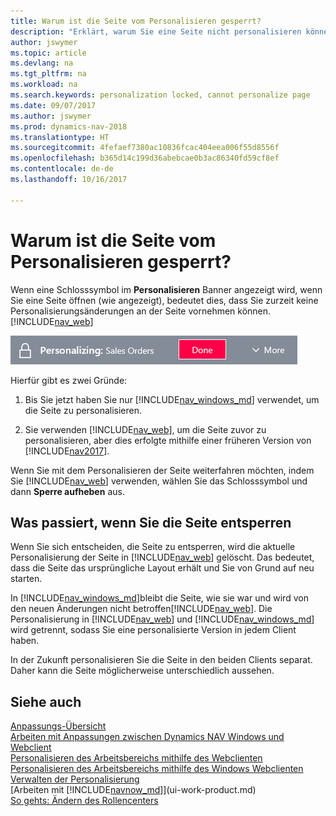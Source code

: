 ```yaml
---
title: Warum ist die Seite vom Personalisieren gesperrt?
description: "Erklärt, warum Sie eine Seite nicht personalisieren können und was Sie tun können, um sie zu entsperren, sodass Sie sie anpassen können."
author: jswymer
ms.topic: article
ms.devlang: na
ms.tgt_pltfrm: na
ms.workload: na
ms.search.keywords: personalization locked, cannot personalize page
ms.date: 09/07/2017
ms.author: jswymer
ms.prod: dynamics-nav-2018
ms.translationtype: HT
ms.sourcegitcommit: 4fefaef7380ac10836fcac404eea006f55d8556f
ms.openlocfilehash: b365d14c199d36abebcae0b3ac86340fd59cf8ef
ms.contentlocale: de-de
ms.lasthandoff: 10/16/2017

---
```

# <a name="why-is-the-page-is-locked-from-personalizing"></a>Warum ist die Seite vom Personalisieren gesperrt?
Wenn eine Schlosssymbol im **Personalisieren** Banner angezeigt wird, wenn Sie eine Seite öffnen (wie angezeigt), bedeutet dies, dass Sie zurzeit keine Personalisierungsänderungen an der Seite vornehmen können.[!INCLUDE[nav_web](includes/nav_web_md.md)]

![Personalisieren sperren](media/personalization-locked.png "Personalisieren sperren")

Hierfür gibt es zwei Gründe:
1.  Bis Sie jetzt haben Sie nur [!INCLUDE[nav_windows_md](includes/nav_windows_md.md)] verwendet, um die Seite zu personalisieren.

2. Sie verwenden [!INCLUDE[nav_web](includes/nav_web_md.md)], um die Seite zuvor zu personalisieren, aber dies erfolgte mithilfe einer früheren Version von [!INCLUDE[nav2017](includes/nav2017.md)].   

Wenn Sie mit dem Personalisieren der Seite weiterfahren möchten, indem Sie [!INCLUDE[nav_web](includes/nav_web_md.md)] verwenden, wählen Sie das Schlosssymbol und dann **Sperre aufheben** aus.

## <a name="what-happens-when-you-unlock-the-page"></a>Was passiert, wenn Sie die Seite entsperren
Wenn Sie sich entscheiden, die Seite zu entsperren, wird die aktuelle Personalisierung der Seite in [!INCLUDE[nav_web](includes/nav_web_md.md)] gelöscht. Das bedeutet, dass die Seite das ursprüngliche Layout erhält und Sie von Grund auf neu starten.

In [!INCLUDE[nav_windows_md](includes/nav_windows_md.md)]bleibt die Seite, wie sie war und wird von den neuen Änderungen nicht betroffen[!INCLUDE[nav_web](includes/nav_web_md.md)]. Die Personalisierung in [!INCLUDE[nav_web](includes/nav_web_md.md)] und [!INCLUDE[nav_windows_md](includes/nav_windows_md.md)] wird getrennt,  sodass Sie eine personalisierte Version in jedem Client haben. 

In der Zukunft personalisieren Sie die Seite in den beiden Clients separat. Daher kann die Seite möglicherweise unterschiedlich aussehen.

## <a name="see-also"></a>Siehe auch
[Anpassungs-Übersicht](ui-personalization-overview.md)  
[Arbeiten mit Anpassungen zwischen Dynamics NAV Windows und Webclient](ui-personalization-overview.md#PersonalizationWinWeb)  
[Personalisieren des Arbeitsbereichs mithilfe des Webclienten](ui-personalization-user.md)  
[Personalisieren des Arbeitsbereichs mithilfe des Windows Webclienten](ui-personalization-windows-client.md)  
[Verwalten der Personalisierung](ui-personalization-manage.md)  
[Arbeiten mit [!INCLUDE[navnow_md](includes/navnow_md.md)]](ui-work-product.md)  
[So gehts: Ändern des Rollencenters](change-role.md)  


